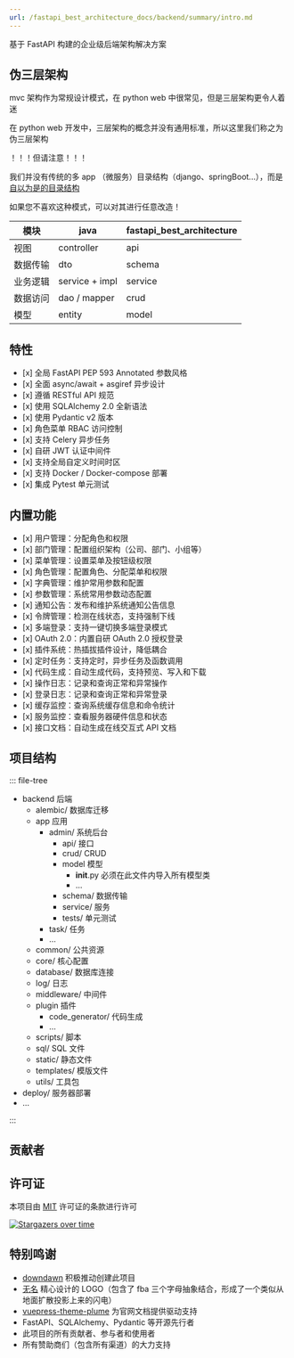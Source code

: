 ```yaml
---
url: /fastapi_best_architecture_docs/backend/summary/intro.md
---
```

基于 FastAPI 构建的企业级后端架构解决方案

## 伪三层架构

mvc 架构作为常规设计模式，在 python web 中很常见，但是三层架构更令人着迷

在 python web 开发中，三层架构的概念并没有通用标准，所以这里我们称之为伪三层架构

！！！但请注意！！！

我们并没有传统的多 app （微服务）目录结构（django、springBoot...），而是[自以为是的目录结构](#项目结构)

如果您不喜欢这种模式，可以对其进行任意改造！

| 模块   | java           | fastapi\_best\_architecture |
|------|----------------|---------------------------|
| 视图   | controller     | api                       |
| 数据传输 | dto            | schema                    |
| 业务逻辑 | service + impl | service                   |
| 数据访问 | dao / mapper   | crud                      |
| 模型   | entity         | model                     |

## 特性

* \[x] 全局 FastAPI PEP 593 Annotated 参数风格
* \[x] 全面 async/await + asgiref 异步设计
* \[x] 遵循 RESTful API 规范
* \[x] 使用 SQLAlchemy 2.0 全新语法
* \[x] 使用 Pydantic v2 版本
* \[x] 角色菜单 RBAC 访问控制
* \[x] 支持 Celery 异步任务
* \[x] 自研 JWT 认证中间件
* \[x] 支持全局自定义时间时区
* \[x] 支持 Docker / Docker-compose 部署
* \[x] 集成 Pytest 单元测试

## 内置功能

* \[x] 用户管理：分配角色和权限
* \[x] 部门管理：配置组织架构（公司、部门、小组等）
* \[x] 菜单管理：设置菜单及按钮级权限
* \[x] 角色管理：配置角色、分配菜单和权限
* \[x] 字典管理：维护常用参数和配置
* \[x] 参数管理：系统常用参数动态配置
* \[x] 通知公告：发布和维护系统通知公告信息
* \[x] 令牌管理：检测在线状态，支持强制下线
* \[x] 多端登录：支持一键切换多端登录模式
* \[x] OAuth 2.0：内置自研 OAuth 2.0 授权登录
* \[x] 插件系统：热插拔插件设计，降低耦合
* \[x] 定时任务：支持定时，异步任务及函数调用
* \[x] 代码生成：自动生成代码，支持预览、写入和下载
* \[x] 操作日志：记录和查询正常和异常操作
* \[x] 登录日志：记录和查询正常和异常登录
* \[x] 缓存监控：查询系统缓存信息和命令统计
* \[x] 服务监控：查看服务器硬件信息和状态
* \[x] 接口文档：自动生成在线交互式 API 文档

## 项目结构

::: file-tree

* backend 后端
  * alembic/ 数据库迁移
  * app 应用
    * admin/ 系统后台
      * api/ 接口
      * crud/ CRUD
      * model 模型
        * **init**.py 必须在此文件内导入所有模型类
        * …
      * schema/ 数据传输
      * service/ 服务
      * tests/ 单元测试
    * task/ 任务
    * …
  * common/ 公共资源
  * core/ 核心配置
  * database/ 数据库连接
  * log/ 日志
  * middleware/ 中间件
  * plugin 插件
    * code\_generator/ 代码生成
    * …
  * scripts/ 脚本
  * sql/ SQL 文件
  * static/ 静态文件
  * templates/ 模版文件
  * utils/ 工具包
* deploy/ 服务器部署
* …

:::

## 贡献者

## 许可证

本项目由 [MIT](https://github.com/fastapi-practices/fastapi_best_architecture/blob/master/LICENSE) 许可证的条款进行许可

[![Stargazers over time](https://starchart.cc/fastapi-practices/fastapi_best_architecture.svg?variant=adaptive)](https://starchart.cc/fastapi-practices/fastapi_best_architecture)

## 特别鸣谢

* [downdawn](https://github.com/downdawn) 积极推动创建此项目
* [无名](https://github.com/lvright) 精心设计的 LOGO（包含了 fba 三个字母抽象结合，形成了一个类似从地面扩散投影上来的闪电）
* [vuepress-theme-plume](https://github.com/pengzhanbo/vuepress-theme-plume) 为官网文档提供驱动支持
* FastAPI、SQLAlchemy、Pydantic 等开源先行者
* 此项目的所有贡献者、参与者和使用者
* 所有赞助商们（包含所有渠道）的大力支持

